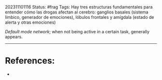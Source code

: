 202311101116
Status: #frag
Tags: 
Hay tres estructuras fundamentales para entender cómo las drogas afectan al cerebro: ganglios basales (sistema límbico, generador de emociones), lóbulos frontales y amígdala (estado de alerta y otras emociones)

*Default mode network*; when not being active in a certain task, generally appears. 


---
# References:
- 
